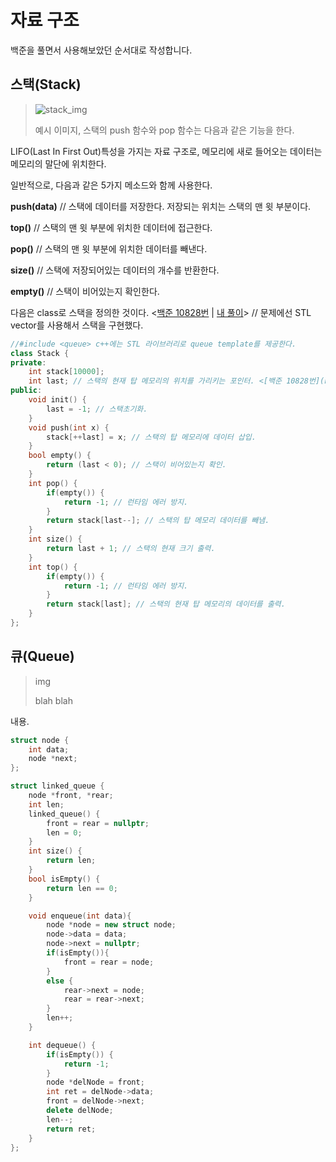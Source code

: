 자료 구조
=========
백준을 풀면서 사용해보았던 순서대로 작성합니다.

스택(Stack)
-----------
> ![stack_img](https://github.com/Kimgooner/PS_algorithm/assets/82828857/f559edfd-3a29-43d7-9c70-6a74690c0bc8)
>
> 예시 이미지, 스택의 push 함수와 pop 함수는 다음과 같은 기능을 한다.

LIFO(Last In First Out)특성을 가지는 자료 구조로, 메모리에 새로 들어오는 데이터는 메모리의 말단에 위치한다.

일반적으로, 다음과 같은 5가지 메소드와 함께 사용한다.

**push(data)** // 스택에 데이터를 저장한다. 저장되는 위치는 스택의 맨 윗 부분이다.

**top()** // 스택의 맨 윗 부분에 위치한 데이터에 접근한다.

**pop()** // 스택의 맨 윗 부분에 위치한 데이터를 빼낸다.

**size()** // 스택에 저장되어있는 데이터의 개수를 반환한다.

**empty()** // 스택이 비어있는지 확인한다.

다음은 class로 스택을 정의한 것이다. <[백준 10828번](https://www.acmicpc.net/problem/10828) | [내 풀이](https://www.acmicpc.net/source/61147713)> // 문제에선 STL vector를 사용해서 스택을 구현했다.

```cpp
//#include <queue> c++에는 STL 라이브러리로 queue template를 제공한다.
class Stack {
private:
    int stack[10000];
    int last; // 스택의 현재 탑 메모리의 위치를 가리키는 포인터. <[백준 10828번](https://www.acmicpc.net/problem/10828) | [내 풀이](https://www.acmicpc.net/source/61147713)>
public:
    void init() {
        last = -1; // 스택초기화.
    }
    void push(int x) {
        stack[++last] = x; // 스택의 탑 메모리에 데이터 삽입.
    }
    bool empty() {
        return (last < 0); // 스택이 비어있는지 확인. 
    }
    int pop() {
        if(empty()) {
            return -1; // 런타임 에러 방지.
        }
        return stack[last--]; // 스택의 탑 메모리 데이터를 빼냄.
    }
    int size() {
        return last + 1; // 스택의 현재 크기 출력.
    }
    int top() {
        if(empty()) {
            return -1; // 런타임 에러 방지.
        }
        return stack[last]; // 스택의 현재 탑 메모리의 데이터를 출력.
    }
};
```

큐(Queue)
---------
> img
>
> blah blah

내용.

```cpp
struct node {
    int data;
    node *next;
};

struct linked_queue {
    node *front, *rear;
    int len;
    linked_queue() {
        front = rear = nullptr;
        len = 0;
    }
    int size() {
        return len;
    }
    bool isEmpty() {
        return len == 0;
    }

    void enqueue(int data){
        node *node = new struct node;
        node->data = data;
        node->next = nullptr;
        if(isEmpty()){
            front = rear = node;
        }
        else {
            rear->next = node;
            rear = rear->next;
        }
        len++;
    }

    int dequeue() {
        if(isEmpty()) {
            return -1;
        }
        node *delNode = front;
        int ret = delNode->data;
        front = delNode->next;
        delete delNode;
        len--;
        return ret;
    }
};
```
